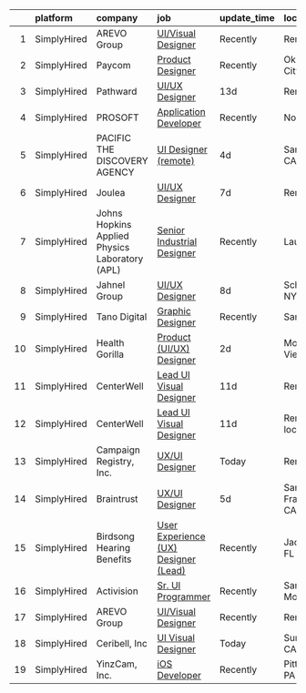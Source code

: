 

|    | platform    | company                                        | job                                                                                                                                          | update_time   | location           |
|---:|:------------|:-----------------------------------------------|:---------------------------------------------------------------------------------------------------------------------------------------------|:--------------|:-------------------|
|  1 | SimplyHired | AREVO Group                                    | [UI/Visual Designer](https://www.simplyhired.com/job/qrm7lu0OeOtigHUZG8eRnpMQShi763qtXMlsN8j_zyfqy4XSh3muUw?q=ui+designer)                   | Recently      | Remote             |
|  2 | SimplyHired | Paycom                                         | [Product Designer](https://www.simplyhired.com/job/sTicsWpEbBaN_PDIYOQLlIPFYVeVVEqPog0YzBBQapUXHdf-2SKMxQ?q=ui+designer)                     | Recently      | Oklahoma City, OK  |
|  3 | SimplyHired | Pathward                                       | [UI/UX Designer](https://www.simplyhired.com/job/h5-DiHdxveEAlWT0rWynDYIDuv17QsDVlJJCyIHjYrVwQzftSasTAA?q=ui+designer)                       | 13d           | Remote             |
|  4 | SimplyHired | PROSOFT                                        | [Application Developer](https://www.simplyhired.com/job/yHe6t374s2laLu1FqwlBiz6wAg14VUU-EVceTCVngGLopYRazR0iuw?q=ui+designer)                | Recently      | Norfolk, VA        |
|  5 | SimplyHired | PACIFIC THE DISCOVERY AGENCY                   | [UI Designer (remote)](https://www.simplyhired.com/job/AACAJrLN2DXaCv1VFsXK2Xb8JV8ihXQmcURFsbqU3PtbD1bnh8kw4A?q=ui+designer)                 | 4d            | San Diego, CA      |
|  6 | SimplyHired | Joulea                                         | [UI/UX Designer](https://www.simplyhired.com/job/teqpWwjNbJehAjA0v9bCelJqeqq0A7RLDYtJd_vPvA-FxWGSthRfGA?q=ui+designer)                       | 7d            | Remote             |
|  7 | SimplyHired | Johns Hopkins Applied Physics Laboratory (APL) | [Senior Industrial Designer](https://www.simplyhired.com/job/cWteweR2HUSB-M6HNfjiwbg6s9QWBdHzzWW_VIcrN6UKsXa3uDdpvw?q=ui+designer)           | Recently      | Laurel, MD         |
|  8 | SimplyHired | Jahnel Group                                   | [UI/UX Designer](https://www.simplyhired.com/job/7-MAsQiy2KVA0Me0sbG9EIcuYoII2UuuWgiX86zzYBGkedYPDOneLA?q=ui+designer)                       | 8d            | Schenectady, NY    |
|  9 | SimplyHired | Tano Digital                                   | [Graphic Designer](https://www.simplyhired.com/job/77poRBHiEZV5eNxxt1yRo7U1RnF29lG1YSQ_4ZNYPxoS6Sx94jpmyQ?q=ui+designer)                     | Recently      | San Jose, CA       |
| 10 | SimplyHired | Health Gorilla                                 | [Product (UI/UX) Designer](https://www.simplyhired.com/job/O8gV-XkhuL1T8lASRvuxpedpb4D4U4r8gZF2kFF1Qhm5mjkMkyDHoQ?q=ui+designer)             | 2d            | Mountain View, CA  |
| 11 | SimplyHired | CenterWell                                     | [Lead UI Visual Designer](https://www.simplyhired.com/job/IzJDVNSf0MqAiS-lkd7gNyZGehRZLAqkhMVgpincVI3PlfP1gb6Tjg?q=ui+designer)              | 11d           | Remote             |
| 12 | SimplyHired | CenterWell                                     | [Lead UI Visual Designer](https://www.simplyhired.com/job/IzJDVNSf0MqAiS-lkd7gNyZGehRZLAqkhMVgpincVI3PlfP1gb6Tjg?q=ui+designer)              | 11d           | Remote +1 location |
| 13 | SimplyHired | Campaign Registry, Inc.                        | [UX/UI Designer](https://www.simplyhired.com/job/BLX-7pFAfMUlPXJlnKCVNjlwedZ3uKq86GDZ5f5UticjCG9Hzfxodw?q=ui+designer)                       | Today         | Remote             |
| 14 | SimplyHired | Braintrust                                     | [UX/UI Designer](https://www.simplyhired.com/job/ICqnaydYbK1Hdr4aYIJr26ORBrVX5N4BxpdLUtPkPk3GROFLUo1Z8Q?q=ui+designer)                       | 5d            | San Francisco, CA  |
| 15 | SimplyHired | Birdsong Hearing Benefits                      | [User Experience (UX) Designer (Lead)](https://www.simplyhired.com/job/P_VoK9D_ofFpWr8rigUEApVPqwcsSUq5XoWDjDTHwj3_7enlclt7mw?q=ui+designer) | Recently      | Jacksonville, FL   |
| 16 | SimplyHired | Activision                                     | [Sr. UI Programmer](https://www.simplyhired.com/job/ndBiyvy-gNXf_Jz1eYzikGbLEYvxT_gDCM7l5AX4lIXvWfmaRSpUtQ?q=ui+designer)                    | Recently      | Santa Monica, CA   |
| 17 | SimplyHired | AREVO Group                                    | [UI/Visual Designer](https://www.simplyhired.com/job/qrm7lu0OeOtigHUZG8eRnpMQShi763qtXMlsN8j_zyfqy4XSh3muUw?q=ui+designer)                   | Recently      | Remote             |
| 18 | SimplyHired | Ceribell, Inc                                  | [UI Visual Designer](https://www.simplyhired.com/job/Y7Li_2I1qkwiNht-whvMdNQEkBKq_OmgoB2xbMMY6Xzl6PU2XLbl3w?q=ui+designer)                   | Today         | Sunnyvale, CA      |
| 19 | SimplyHired | YinzCam, Inc.                                  | [iOS Developer](https://www.simplyhired.com/job/O7s3dealHuxhU0MGhoaMnfOJziqVEUTHKEJtlDWUSPF8S_dqWf-8-Q?q=ui+designer)                        | Recently      | Pittsburgh, PA     |